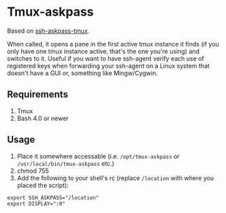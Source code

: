 Tmux-askpass
===

Based on [ssh-askpass-tmux](https://github.com/stronny/ssh-askpass-tmux).

When called, it opens a pane in the first active tmux instance it finds (if you only have one tmux instance active, that's the one you're using) and switches to it. Useful if you want to have ssh-agent verify each use of registered keys when forwarding your ssh-agent on a Linux system that doesn't have a GUI or, something like Mingw/Cygwin.

## Requirements

1. Tmux
2. Bash 4.0 or newer

## Usage

1. Place it somewhere accessable (i.e. `/opt/tmux-askpass` or `/usr/local/bin/tmux-askpass` etc.)
2. chmod 755 
3. Add the following to your shell's rc (replace `/location` with where you placed the script):
```
export SSH_ASKPASS="/location"
export DISPLAY=":0"
```
